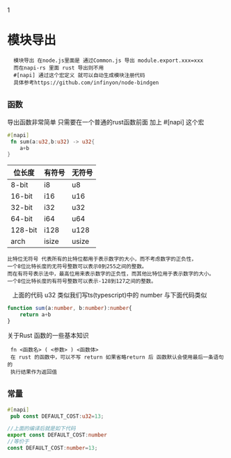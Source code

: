 1

# 模块导出

   

```
  模块导出 在node.js里面是 通过Common.js 导出 module.export.xxx=xxx
  而在napi-rs 里面 rust 导出则不用
  #[napi] 通过这个宏定义 就可以自动生成模块注册代码
  具体参考https://github.com/infinyon/node-bindgen
```

## `函数`

  导出函数非常简单 只需要在一个普通的rust函数前面 加上  #[napi] 这个宏

```rust
#[napi]
 fn sum(a:u32,b:u32) -> u32{
    a+b
}
```

| 位长度     | 有符号   | 无符号   |
| ------- | ----- | ----- |
| 8-bit   | i8    | u8    |
| 16-bit  | i16   | u16   |
| 32-bit  | i32   | u32   |
| 64-bit  | i64   | u64   |
| 128-bit | i128  | u128  |
| arch    | isize | usize |

    比特位无符号 代表所有的比特位都用于表示数字的大小，而不考虑数字的正负性，
    一个8位比特长度的无符号整数可以表示0到255之间的整数。
    而在有符号表示法中，最高位用来表示数字的正负性，而其他比特位用于表示数字的大小。
    一个8位比特长度的有符号整数可以表示-128到127之间的整数。

    上面的代码 u32 类似我们写ts(typescript)中的 number 与下面代码类似

```ts
function sum(a:number, b:number):number{
    return a+b
}
```

关于Rust 函数的一些基本知识

     fn <函数名> ( <参数> ) <函数体> 
     在 rust 的函数中，可以不写 return 如果省略return 后 函数默认会使用最后一条语句的
     执行结果作为返回值



## `常量`

```rust
#[napi]
 pub const DEFAULT_COST:u32=13;


```

```ts
//上面的编译后就是如下代码
export const DEFAULT_COST:number
//等价于
const DEFAULT_COST:number=13;


```


